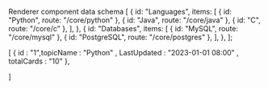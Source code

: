 Renderer component
data schema
[
  {
    id: "Languages",
    items: [
      { id: "Python", route: "/core/python" },
      { id: "Java", route: "/core/java" },
      { id: "C", route: "/core/c" },
    ],
  },
  {
    id: "Databases",
    items: [
      { id: "MySQL", route: "/core/mysql" },
      { id: "PostgreSQL", route: "/core/postgres" },
    ],
  },
];

[
{
id : "1",topicName : "Python" , LastUpdated : "2023-01-01 08:00" , totalCards : "10"
},

]
